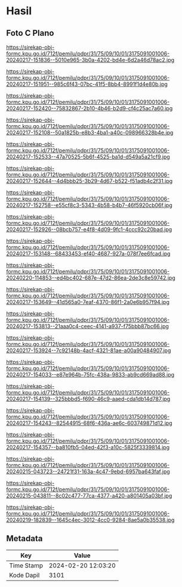 # Hasil

## Foto C Plano

https://sirekap-obj-formc.kpu.go.id/712f/pemilu/pdpr/31/75/09/10/01/3175091001006-20240217-151836--5010e965-3b0a-4202-bd4e-6d2a46d78ac2.jpg

https://sirekap-obj-formc.kpu.go.id/712f/pemilu/pdpr/31/75/09/10/01/3175091001006-20240217-151951--985c6f43-07bc-41f5-8bb4-8991f1d4e80b.jpg

https://sirekap-obj-formc.kpu.go.id/712f/pemilu/pdpr/31/75/09/10/01/3175091001006-20240217-152420--75832867-2b10-4b46-b2d9-cf4c25ac7a60.jpg

https://sirekap-obj-formc.kpu.go.id/712f/pemilu/pdpr/31/75/09/10/01/3175091001006-20240217-152108--50a1825b-e8b3-4ba1-a40c-098966328b4e.jpg

https://sirekap-obj-formc.kpu.go.id/712f/pemilu/pdpr/31/75/09/10/01/3175091001006-20240217-152533--47a70525-5b6f-4525-ba1d-d549a5a21cf9.jpg

https://sirekap-obj-formc.kpu.go.id/712f/pemilu/pdpr/31/75/09/10/01/3175091001006-20240217-152644--4d4bbb25-3b29-4d67-b522-f51adb4c2f31.jpg

https://sirekap-obj-formc.kpu.go.id/712f/pemilu/pdpr/31/75/09/10/01/3175091001006-20240217-152758--e55cf8c3-5343-4b58-b4b7-46f5920cb06f.jpg

https://sirekap-obj-formc.kpu.go.id/712f/pemilu/pdpr/31/75/09/10/01/3175091001006-20240217-152926--08bcb757-e4f8-4d09-9fc1-4ccc92c20bad.jpg

https://sirekap-obj-formc.kpu.go.id/712f/pemilu/pdpr/31/75/09/10/01/3175091001006-20240217-153148--68433453-ef40-4687-927a-078f7ee6fcad.jpg

https://sirekap-obj-formc.kpu.go.id/712f/pemilu/pdpr/31/75/09/10/01/3175091001006-20240220-114853--ed4bc402-687e-47d2-86ea-2de3c8e59742.jpg

https://sirekap-obj-formc.kpu.go.id/712f/pemilu/pdpr/31/75/09/10/01/3175091001006-20240217-153649--41d565a0-7eaf-4370-86f1-2a0e6b957f94.jpg

https://sirekap-obj-formc.kpu.go.id/712f/pemilu/pdpr/31/75/09/10/01/3175091001006-20240217-153813--21aaa0c4-ceec-4141-a937-f75bbb87bc66.jpg

https://sirekap-obj-formc.kpu.go.id/712f/pemilu/pdpr/31/75/09/10/01/3175091001006-20240217-153924--7c92148b-4acf-4321-81ae-a00a90484907.jpg

https://sirekap-obj-formc.kpu.go.id/712f/pemilu/pdpr/31/75/09/10/01/3175091001006-20240217-154033--e87e964b-75fc-438a-9833-ab9cd669ad88.jpg

https://sirekap-obj-formc.kpu.go.id/712f/pemilu/pdpr/31/75/09/10/01/3175091001006-20240217-154139--325bbbd5-f690-46c9-aaed-cda1db14d787.jpg

https://sirekap-obj-formc.kpu.go.id/712f/pemilu/pdpr/31/75/09/10/01/3175091001006-20240217-154243--82544915-68f6-436a-ae6c-603749871d12.jpg

https://sirekap-obj-formc.kpu.go.id/712f/pemilu/pdpr/31/75/09/10/01/3175091001006-20240217-154357--ba810fb5-04ed-42f3-a10c-5825f3339814.jpg

https://sirekap-obj-formc.kpu.go.id/712f/pemilu/pdpr/31/75/09/10/01/3175091001006-20240215-043723--24721f31-163a-4c47-9ebd-6957ba643faf.jpg

https://sirekap-obj-formc.kpu.go.id/712f/pemilu/pdpr/31/75/09/10/01/3175091001006-20240215-043811--8c02c477-77ca-4377-a420-a801405a03bf.jpg

https://sirekap-obj-formc.kpu.go.id/712f/pemilu/pdpr/31/75/09/10/01/3175091001006-20240219-182839--1645c4ec-3012-4cc0-9284-8ae5a0b35538.jpg


## Metadata

| Key        | Value               |
| ---------- | ------------------- |
| Time Stamp | 2024-02-20 12:03:20 |
| Kode Dapil | 3101                |




